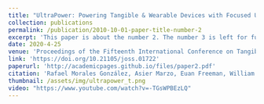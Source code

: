 ```yaml
---
title: "UltraPower: Powering Tangible & Wearable Devices with Focused Ultrasound"
collection: publications
permalink: /publication/2010-10-01-paper-title-number-2
excerpt: 'This paper is about the number 2. The number 3 is left for future work.'
date: 2020-4-25
venue: 'Proceedings of the Fifteenth International Conference on Tangible, Embedded, and Embodied Interaction (TEI)'
link: 'https://doi.org/10.21105/joss.01722'
paperurl: 'http://academicpages.github.io/files/paper2.pdf'
citation: 'Rafael Morales González, Asier Marzo, Euan Freeman, William Frier, Orestis Georgiou'
thumbnail: /assets/img/ultrapower_t.png
video: "https://www.youtube.com/watch?v=-TGsWPBEzLQ"
---
```

